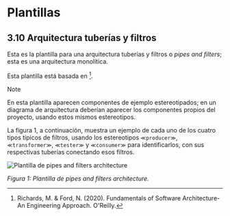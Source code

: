 # Plantillas

## 3.10 Arquitectura tuberías y filtros

Esta es la plantilla para una arquitectura tuberías y filtros o *pipes and
filters*; esta es una arquitectura monolítica.

Esta plantilla está basada en [^1].

> [!NOTE]
> En esta plantilla aparecen componentes de ejemplo estereotipados; en
> un diagrama de arquitectura deberían aparecer los componentes propios del
> proyecto, usando estos mismos estereotipos.

La figura 1, a continuación, muestra un ejemplo de cada uno de los cuatro tipos
típicos de filtros, usando los estereotipos `≪producer≫`, `≪transformer≫`,
`≪tester≫` y `≪consumer≫` para identificarlos, con sus respectivas tuberías
conectando esos filtros.

![Plantilla de pipes and filters
architecture](/diagrams/Architecture_Pipes_And_Filters.svg)

*Figura 1: Plantilla de pipes and filters architecture.*

[^1]: Richards, M. & Ford, N. (2020). Fundamentals of Software Architecture-An
      Engineering Approach. O'Reilly.
